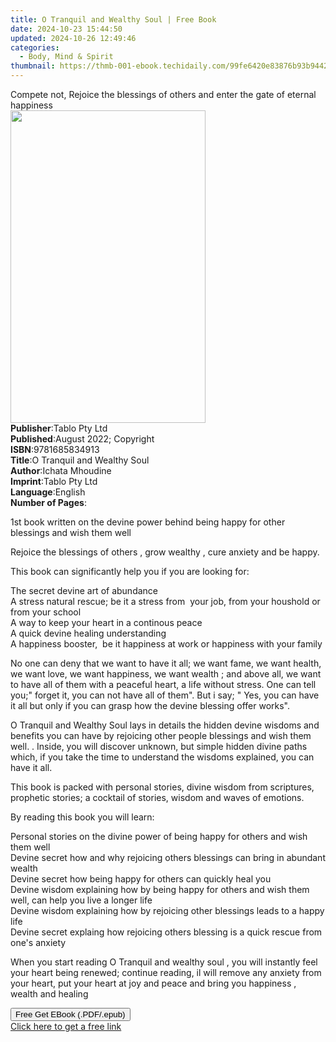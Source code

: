 ```yaml
---
title: O Tranquil and Wealthy Soul | Free Book
date: 2024-10-23 15:44:50
updated: 2024-10-26 12:49:46
categories:
  - Body, Mind & Spirit
thumbnail: https://thmb-001-ebook.techidaily.com/99fe6420e83876b93b9442246c9982c37cf3afcc1e586a800ba86ead228d27f3.jpg
---
```

<main id="book-container">
  <div class="flex flex-col">
    <div class="book-brief flex-1 py-6 px-4 sm:p-6 md:py-10 md:px-8">
      <!-- brief-->
      <div class="book-brief-main">
        Compete not, Rejoice the blessings of others and enter the gate of
        eternal happiness
      </div>
    </div>
    <div
      class="book-meta-info flex-1 grid gap-4 col-start-1 col-end-3 row-start-1 sm:mb-6 sm:grid-cols-4 lg:gap-6 lg:col-start-2 lg:row-end-6 lg:row-span-6 lg:mb-0"
    >
      <div
        class="book-meta-info-left place-content-center mt-4 p-4 text-sm leading-6 col-start-2 col-span-2 dark:text-slate-400"
      >
        <img
          class="w-full h-500 object-cover rounded-lg sm:h-255 sm:col-span-2 lg:col-span-full"
          src="https://img-001-ebook.techidaily.com/e4fc7725381a38994279e9f104317c14373bc4d583ba430bd3c8e7b364471472.jpg"
          alt=""
          width="312"
          height="500"
        />
      </div>
      <div
        class="book-meta-info-right mt-2 col-start-1 row-start-2 col-span-3 self-center"
      >
        <!-- meta data  -->
        <div class="flex flex-col px-4 md:px-8">
          <div class="flex-1">
            <strong>Publisher</strong>:<span class="px-2">Tablo Pty Ltd</span>
          </div>
          <div class="flex-1">
            <strong>Published</strong>:<span class="px-2"
              >August 2022; Copyright</span
            >
          </div>
          <div class="flex-1">
            <strong>ISBN</strong>:<span class="px-2">9781685834913</span>
          </div>
          <div class="flex-1">
            <strong>Title</strong>:<span class="px-2"
              >O Tranquil and Wealthy Soul</span
            >
          </div>
          <div class="flex-1">
            <strong>Author</strong>:<span class="px-2">Ichata Mhoudine</span>
          </div>
          <div class="flex-1">
            <strong>Imprint</strong>:<span class="px-2">Tablo Pty Ltd</span>
          </div>
          <div class="flex-1">
            <strong>Language</strong>:<span class="px-2">English</span>
          </div>
          <div class="flex-1">
            <strong>Number of Pages</strong>:<span class="px-2"></span>
          </div>
        </div>
      </div>
    </div>
    <div class="book-description flex-1 py-6 px-4 sm:p-6 md:py-10 md:px-8">
      <div class="book-description-main">
        <div accordion-content="" id="description">
          <p>
            1st book written on the devine power behind being happy for other
            blessings and wish them well
          </p>
          <p>
            Rejoice the blessings of others , grow wealthy , cure anxiety and be
            happy.
          </p>
          <p>This book can significantly help you if you are looking for:</p>
          <p>
            The secret devine art of abundance<br />A stress natural rescue; be
            it a stress from &nbsp;your job, from your houshold or from your
            school<br />A way to keep your heart in a continous peace<br />A
            quick devine healing understanding<br />A happiness booster,
            &nbsp;be it happiness at work or happiness with your family
          </p>
          <p>
            No one can deny that we want to have it all; we want fame, we want
            health, we want love, we want happiness, we want wealth ; and above
            all, we want to have all of them with a peaceful heart, a life
            without stress. One can tell you;" forget it, you can not have all
            of them". But i say; " Yes, you can have it all but only if you can
            grasp how the devine blessing offer works".
          </p>
          <p>
            O Tranquil and Wealthy Soul lays in details the hidden devine
            wisdoms and benefits you can have by rejoicing other people
            blessings and wish them well. . Inside, you will discover unknown,
            but simple hidden divine paths which, if you take the time to
            understand the wisdoms explained, you can have it all.
          </p>
          <p>
            This book is packed with personal stories, divine wisdom from
            scriptures, prophetic stories; a cocktail of stories, wisdom and
            waves of emotions.
          </p>
          <p>By reading this book you will learn:</p>
          <p>
            Personal stories on the divine power of being happy for others and
            wish them well<br />Devine secret how and why rejoicing others
            blessings can bring in abundant wealth<br />Devine secret how being
            happy for others can quickly heal you<br />Devine wisdom explaining
            how by being happy for others and wish them well, can help you live
            a longer life<br />Devine wisdom explaining how by rejoicing other
            blessings leads to a happy life<br />Devine secret explaing how
            rejoicing others blessing is a quick rescue from one's anxiety
          </p>
          <p>
            When you start reading O Tranquil and wealthy soul , you will
            instantly feel your heart being renewed; continue reading, il will
            remove any anxiety from your heart, put your heart at joy and peace
            and bring you happiness , wealth and healing
          </p>
        </div>
        <div class="accordion-fader"></div>
      </div>
    </div>
    <div class="book-excerpts flex-1 py-6 px-4 sm:p-6 md:py-10 md:px-8"></div>
    <div
      class="book-about-author flex-1 py-6 px-4 sm:p-6 md:py-10 md:px-8"
    ></div>
    <div class="book-free-get flex-1 py-6 px-4 sm:p-6 md:py-10 md:px-8">
      <button
        id="btn-free-get"
        class="bg-blue-500 hover:bg-blue-700 text-white font-bold py-2 px-4 rounded"
      >
        Free Get EBook (.PDF/.epub)
      </button>
      <div id="countdown-display" class="px-2 text-lg mt-2"></div>
      <a
        id="free-link"
        class="hidden bg-blue-500 hover:bg-blue-700 text-white font-bold py-2 px-4 rounded"
        href="https://www.ebooks.com/en-us/book/210773043/o-tranquil-and-wealthy-soul/ichata-mhoudine/"
        target="_blank"
        >Click here to get a free link</a
      >
    </div>
    <script>
      let countdownTime = 0;
      let countdownInterval = null;
      document
        .getElementById('btn-free-get')
        .addEventListener('click', startCountdown);
      function startCountdown() {
        countdownTime = new Date().getTime() + 60000 * 3;
        countdownInterval = setInterval(updateCountdown, 1000);
        document.getElementById('btn-free-get').disabled = true;
        document
          .getElementById('btn-free-get')
          .classList.add('bg-gray-500', 'cursor-not-allowed');
      }
      function updateCountdown() {
        let currentTime = new Date().getTime();
        let timeLeft = countdownTime - currentTime;
        let secondsLeft = Math.floor(timeLeft / 1000);
        document.getElementById('countdown-display').innerHTML =
          `Remaining time: ${secondsLeft} seconds.`;
        if (secondsLeft <= 0) {
          clearInterval(countdownInterval);
          document.getElementById('btn-free-get').classList.add('hidden');
          document.getElementById('free-link').classList.remove('hidden');
          document.getElementById('countdown-display').innerHTML = '';
        }
      }
    </script>
  </div>
</main>
